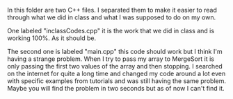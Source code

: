 In this folder are two C++ files. I separated them to make it easier to read through what we did in class and what I was supposed to do on my own.

One labeled "inclassCodes.cpp" it is the work that we did in class and is working 100%. As it should be.

The second one is labeled "main.cpp" this code should work but I think I'm having a strange problem. When I try to pass my array to MergeSort it is only passing the first two values of the array and then stopping. I searched on the internet for quite a long time and changed my code around a lot even with specific examples from tutorials and was still having the same problem. Maybe you will find the problem in two seconds but as of now I can't find it.

